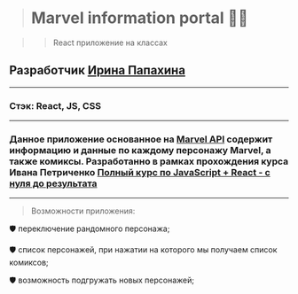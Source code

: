 > # **Marvel** information portal :superhero_man:

>>React приложение на классах

## Разработчик [Ирина Папахина](https://github.com/PapakhinaIrina) 
___
### Стэк: React, JS, CSS

___
### Данное приложение основанное на [Marvel API](https://developer.marvel.com/) содержит информацию и данные по каждому персонажу Marvel, а также  комиксы. Разработанно в рамках прохождения курса Ивана Петриченко [Полный курс по JavaScript + React - с нуля до результата](https://www.udemy.com/course/javascript_full/)
___
 >Возможности приложения:

:shield: переключение рандомного персонажа;

:shield: cписок персонажей, при нажатии на которого мы получаем список комиксов;

:shield: возможность подгружать новых персонажей; 



